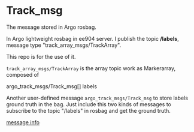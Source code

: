 # Track_msg
The message stored in Argo rosbag.

In Argo lightweight rosbag in ee904 server. I publish the topic
**/labels**, message type "track_array_msgs/TrackArray".

This repo is for the use of it.

`track_array_msgs/TrackArray` is the array topic work as Markerarray, composed of 

argo_track_msgs/Track_msg[] labels

Another user-defined message `argo_track_msgs/Track_msg` to store labels ground truth in the bag.
Just include this two kinds of messages to subscribe to the topic "/labels" in rosbag and get the ground truth.

[message info](https://hackmd.io/@dfl2h4FkRsCw7eiyFziYyQ/HJudE_anS?fbclid=IwAR1FcjaSMtrY0DEDgCQ9re5FzQl0tVHVMf9hzPBbPZqts9QUj83TUMSPEbc)

